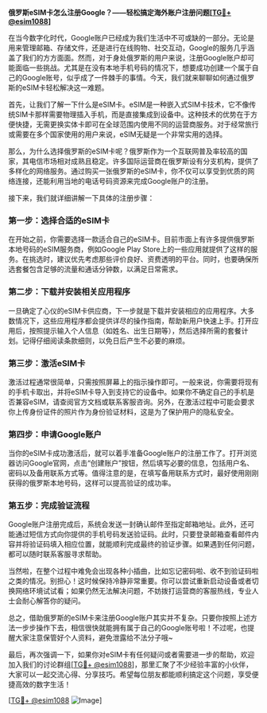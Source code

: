 **俄罗斯eSIM卡怎么注册Google？——轻松搞定海外账户注册问题[[TG💪+ @esim1088](https://t.me/s/esim1088)]**

在当今数字化时代，Google账户已经成为我们生活中不可或缺的一部分。无论是用来管理邮箱、存储文件，还是进行在线购物、社交互动，Google的服务几乎涵盖了我们的方方面面。然而，对于身处俄罗斯的用户来说，注册Google账户却可能面临一些挑战。尤其是在没有本地手机号码的情况下，想要成功创建一个属于自己的Google账号，似乎成了一件棘手的事情。今天，我们就来聊聊如何通过俄罗斯的eSIM卡轻松解决这一难题。

首先，让我们了解一下什么是eSIM卡。eSIM是一种嵌入式SIM卡技术，它不像传统SIM卡那样需要物理插入手机，而是直接集成到设备中。这种技术的优势在于方便快捷，无需更换实体卡即可在全球范围内使用不同的运营商服务。对于经常旅行或需要在多个国家使用的用户来说，eSIM无疑是一个非常实用的选择。

那么，为什么选择俄罗斯的eSIM卡呢？俄罗斯作为一个互联网普及率较高的国家，其电信市场相对成熟且稳定。许多国际运营商在俄罗斯设有分支机构，提供了多样化的网络服务。通过购买一张俄罗斯的eSIM卡，你不仅可以享受到优质的网络连接，还能利用当地的电话号码资源来完成Google账户的注册。

接下来，我们就详细讲解一下具体的注册步骤：

### 第一步：选择合适的eSIM卡

在开始之前，你需要选择一款适合自己的eSIM卡。目前市面上有许多提供俄罗斯本地号码的eSIM服务商，例如Google Play Store上的一些应用就提供了这样的服务。在挑选时，建议优先考虑那些评价良好、资费透明的平台。同时，也要确保所选套餐包含足够的流量和通话分钟数，以满足日常需求。

### 第二步：下载并安装相关应用程序

一旦确定了心仪的eSIM卡供应商，下一步就是下载并安装相应的应用程序。大多数情况下，这些应用程序都会提供详尽的操作指南，帮助新用户快速上手。打开应用后，按照提示输入个人信息（如姓名、出生日期等），然后选择所需的套餐计划。记得仔细阅读条款细则，以免日后产生不必要的麻烦。

### 第三步：激活eSIM卡

激活过程通常很简单，只需按照屏幕上的指示操作即可。一般来说，你需要将现有的手机卡取出，并将eSIM卡导入到支持它的设备中。如果你不确定自己的手机是否兼容eSIM，请查阅官方文档或联系客服咨询。另外，在激活过程中可能会要求你上传身份证件的照片作为身份验证材料，这是为了保护用户的隐私安全。

### 第四步：申请Google账户

当你的eSIM卡成功激活后，就可以着手准备Google账户的注册工作了。打开浏览器访问Google官网，点击“创建账户”按钮，然后填写必要的信息，包括用户名、密码以及备用联系方式等。值得注意的是，在填写备用联系方式时，最好使用刚刚获得的俄罗斯本地号码，这样可以提高验证的成功率。

### 第五步：完成验证流程

Google账户注册完成后，系统会发送一封确认邮件至指定邮箱地址。此外，还可能通过短信方式向你提供的手机号码发送验证码。此时，只要登录邮箱查看邮件内容并将验证码填入相应位置，就能顺利完成最终的验证步骤。如果遇到任何问题，都可以随时联系客服寻求帮助。

当然啦，在整个过程中难免会出现各种小插曲，比如忘记密码啦、收不到验证码啦之类的情况。别担心！这时候保持冷静非常重要。你可以尝试重新启动设备或者切换网络环境试试看；如果仍然无法解决问题，不妨拨打运营商的客服热线，专业人士会耐心解答你的疑问。

总之，借助俄罗斯的eSIM卡来注册Google账户其实并不复杂。只要你按照上述方法一步步操作下去，相信很快就能拥有属于自己的Google账号啦！不过呢，也提醒大家注意保管好个人资料，避免泄露给不法分子哦~

最后，再次强调一下，如果你对eSIM卡有任何疑问或者需要进一步的帮助，欢迎加入我们的讨论群组[[TG💪+ @esim1088](https://t.me/s/esim1088)]，那里汇聚了不少经验丰富的小伙伴，大家可以一起交流心得、分享技巧。希望每位朋友都能顺利搞定这个问题，享受便捷高效的数字生活！

[[TG💪+ @esim1088](https://t.me/s/esim1088) ![Image](https://i.postimg.cc/4NQfJmqS/Snipaste-2025-05-13-00-14-12.png)]